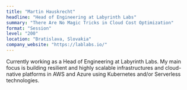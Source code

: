 ```yaml
---
title: "Martin Hauskrecht"
headline: "Head of Engineering at Labyrinth Labs"
summary: "There Are No Magic Tricks in Cloud Cost Optimization"
format: "Session"
level: "200"
location: "Bratislava, Slovakia"
company_website: "https://lablabs.io/"
---
```


Currently working as a Head of Engineering at Labyrinth Labs. My main focus is building resilient and highly scalable infrastructures and cloud-native platforms in AWS and Azure using Kubernetes and/or Serverless technologies.
